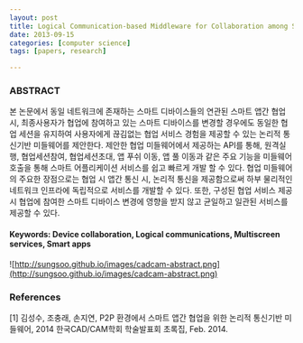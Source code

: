 ```yaml
---
layout: post
title: Logical Communication-based Middleware for Collaboration among Smart Apps in P2P Network Environments
date: 2013-09-15
categories: [computer science]
tags: [papers, research]

---
```

### ABSTRACT

본 논문에서 동일 네트워크에 존재하는 스마트 디바이스들의 연관된 스마트 앱간 협업 시, 최종사용자가 협업에 참여하고 있는 스마트 디바이스를 변경할 경우에도 동일한 협업 세션을 유지하여 사용자에게 끊김없는 협업 서비스 경험을 제공할 수 있는 논리적 통신기반 미들웨어를 제안한다. 제안한 협업 미들웨어에서 제공하는 API를 통해, 원격실행, 협업세션참여, 협업세션초대, 앱 푸쉬 이동, 앱 풀 이동과 같은 주요 기능을 미들웨어 호출을 통해 스마트 어플리케이션 서비스를 쉽고 빠르게 개발 할 수 있다. 협업 미들웨어의 주요한 장점으로는 협업 시 앱간 통신 시, 논리적 통신을 제공함으로써 하부 물리적인 네트워크 인프라에 독립적으로 서비스를 개발할 수 있다. 또한, 구성된 협업 서비스 제공시 협업에 참여한 스마트 디바이스 변경에 영향을 받지 않고 균일하고 일관된 서비스를 제공할 수 있다.

#### Keywords: Device collaboration, Logical communications, Multiscreen services, Smart apps

![http://sungsoo.github.io/images/cadcam-abstract.png](http://sungsoo.github.io/images/cadcam-abstract.png)

### References
[1] 김성수, 조충래, 손지연, P2P 환경에서 스마트 앱간 협업을 위한 논리적 통신기반 미들웨어, 2014 한국CAD/CAM학회 학술발표회 초록집, Feb. 2014. 